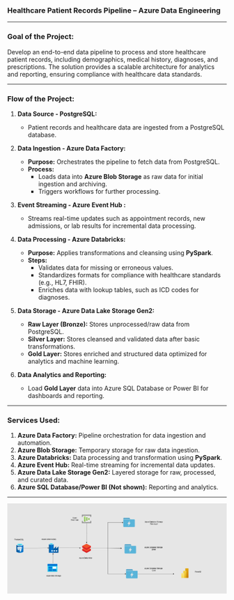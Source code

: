 ### **Healthcare Patient Records Pipeline – Azure Data Engineering**  

---

### **Goal of the Project:**  
Develop an end-to-end data pipeline to process and store healthcare patient records, including demographics, medical history, diagnoses, and prescriptions. The solution provides a scalable architecture for analytics and reporting, ensuring compliance with healthcare data standards.  

---

### **Flow of the Project:**  

1. **Data Source - PostgreSQL:**  
   - Patient records and healthcare data are ingested from a PostgreSQL database.  

2. **Data Ingestion - Azure Data Factory:**  
   - **Purpose:** Orchestrates the pipeline to fetch data from PostgreSQL.  
   - **Process:**  
     - Loads data into **Azure Blob Storage** as raw data for initial ingestion and archiving.  
     - Triggers workflows for further processing.  

3. **Event Streaming - Azure Event Hub :**  
   - Streams real-time updates such as appointment records, new admissions, or lab results for incremental data processing.  

4. **Data Processing - Azure Databricks:**  
   - **Purpose:** Applies transformations and cleansing using **PySpark**.  
   - **Steps:**  
     - Validates data for missing or erroneous values.  
     - Standardizes formats for compliance with healthcare standards (e.g., HL7, FHIR).  
     - Enriches data with lookup tables, such as ICD codes for diagnoses.  

5. **Data Storage - Azure Data Lake Storage Gen2:**  
   - **Raw Layer (Bronze):** Stores unprocessed/raw data from PostgreSQL.  
   - **Silver Layer:** Stores cleansed and validated data after basic transformations.  
   - **Gold Layer:** Stores enriched and structured data optimized for analytics and machine learning.  

6. **Data Analytics and Reporting:**  
   - Load **Gold Layer** data into Azure SQL Database or Power BI for dashboards and reporting.  

---

### **Services Used:**  

1. **Azure Data Factory:** Pipeline orchestration for data ingestion and automation.  
2. **Azure Blob Storage:** Temporary storage for raw data ingestion.  
3. **Azure Databricks:** Data processing and transformation using **PySpark**.  
4. **Azure Event Hub:** Real-time streaming for incremental data updates.  
5. **Azure Data Lake Storage Gen2:** Layered storage for raw, processed, and curated data.  
6. **Azure SQL Database/Power BI (Not shown):** Reporting and analytics.  

---

![My Diagram](./image.png)
